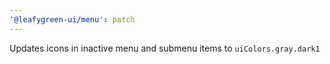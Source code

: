 ```yaml
---
'@leafygreen-ui/menu': patch
---
```


Updates icons in inactive menu and submenu items to `uiColors.gray.dark1`
